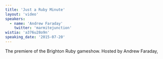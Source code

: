 ```yaml
---
title: 'Just a Ruby Minute'
layout: 'video'
speakers:
  - name: 'Andrew Faraday'
    twitter: 'marmitejunction'
wistia: 'a376u28o9n'
speaking_date: '2015-07-20'
---
```


The premiere of the Brighton Ruby gameshow. Hosted by Andrew Faraday,
